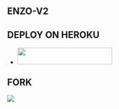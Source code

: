 ## ENZO-V2

## DEPLOY ON HEROKU 
  - <a align="center"><a href="https://dashboard.heroku.com/new?template=https://github.com/ENZOK254/ENZO-V2"> <img src="https://img.shields.io/badge/DEPLOY%20NOW-yellow?style=for-the-badge&logo=toyota" width="220" height="38.45"/></a></p>

## FORK 
 <p align="left">
  <a href="https://github.com/ENZOK254/ENZO-V2/fork">
    <img src="https://img.shields.io/github/forks/ENZOK254/ENZO-V2?label=Fork&style=social">
